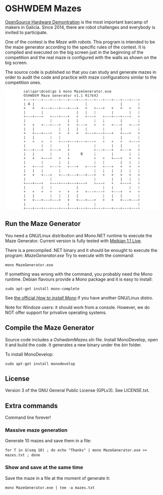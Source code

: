 # OSHWDEM Mazes

[OpenSource Hardware Demontration][OSH01] is the most important barcamp of makers in Galicia. Since 2014, there are robot challenges and everybody is invited to participate.

One of the contest is the _Maze with robots_. This program is intended to be the maze generator according to the specific rules of the contest. It is compiled and executed on the big screen just in the beginning of the competition and the real maze is configured with the walls as shown on the big screen.

The source code is published so that you can study and generate mazes in order to audit the code and practice with maze configurations similar to the competition ones.

![Executing Maze Generator](img01.png)



## Run the Maze Generator

You need a GNU/Linux distribution and Mono.NET runtime to execute the Maze Generator. Current version is fully tested with [Meikian 1.1 Live][MEI01].

There is a precompiled .NET binary and it should be enought to execute the program: _MazeGenerator.exe_ Try to execute with the command:

    mono MazeGenerator.exe

If something was wrong with the command, you probably need the Mono runtime. Debian flavours provide a Mono package and it is easy to install:

    sudo apt-get install mono-complete

See [the official _How to install Mono_][MON01] if you have another GNU/Linux distro.

Note for Windoze users: it should work from a console. However, we do NOT offer support for privative operating systems.



## Compile the Maze Generator

Source code includes a _OshwdemMazes.sln_ file. Install MonoDevelop, open it and build the code. It generates a new binary under the _bin_ folder.

To install MonoDevelop:

    sudo apt-get install monodevelop


## License

Version 3 of the GNU General Public License (GPLv3). See LICENSE.txt.



## Extra commands

Command line forever!


### Massive maze generation

Generate 10 mazes and save them in a file:

    for T in $(seq 10) ; do echo "Thanks" | mono MazeGenerator.exe >> mazes.txt ; done


### Show and save at the same time

Save the maze in a file at the moment of generate it:

    mono MazeGenerator.exe | tee -a mazes.txt




[MEI01]: http://meikian.eu/
[MON01]: http://www.mono-project.com/docs/getting-started/install/linux/
[OSH01]: http://oshwdem.org/


